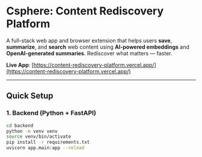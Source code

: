 # Csphere: Content Rediscovery Platform

A full-stack web app and browser extension that helps users **save**, **summarize**, and **search** web content using **AI-powered embeddings** and **OpenAI-generated summaries**. Rediscover what matters — faster.

**Live App**: [https://content-rediscovery-platform.vercel.app/](https://content-rediscovery-platform.vercel.app/)

---

## Quick Setup

### 1. Backend (Python + FastAPI)

```bash
cd backend
python -m venv venv
source venv/bin/activate
pip install -r requirements.txt
uvicorn app.main:app --reload
```
